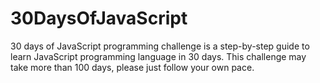 # 30DaysOfJavaScript

30 days of JavaScript programming challenge is a step-by-step guide to learn JavaScript programming language in 30 days. This challenge may take more than 100 days, please just follow your own pace.
